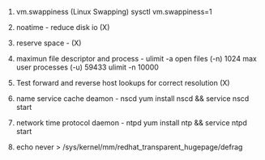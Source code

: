 1. vm.swappiness (Linux Swapping) 
   sysctl vm.swappiness=1

2. noatime - reduce disk io (X)

3. reserve space - (X)

4. maximun file descriptor and process - ulimit -a 
   open files                      (-n) 1024
   max user processes              (-u) 59433
   ulimit -n 10000
   
5. Test forward and reverse host lookups for correct resolution (X)

6. name service cache deamon - nscd 
   yum install nscd && service nscd start

7. network time protocol daemon - ntpd 
   yum install ntp && service ntpd start
    
8. echo never > /sys/kernel/mm/redhat_transparent_hugepage/defrag 
